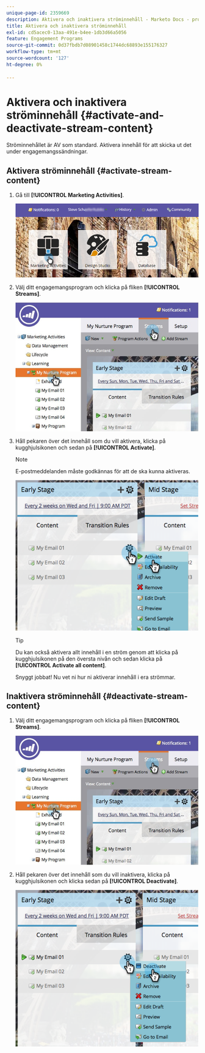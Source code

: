 ```yaml
---
unique-page-id: 2359669
description: Aktivera och inaktivera ströminnehåll - Marketo Docs - produktdokumentation
title: Aktivera och inaktivera ströminnehåll
exl-id: cd5acec0-13aa-491e-b4ee-1db3d66a5056
feature: Engagement Programs
source-git-commit: 0d37fbdb7d08901458c1744dc68893e155176327
workflow-type: tm+mt
source-wordcount: '127'
ht-degree: 0%

---
```


# Aktivera och inaktivera ströminnehåll {#activate-and-deactivate-stream-content}

Ströminnehållet är AV som standard. Aktivera innehåll för att skicka ut det under engagemangssändningar.

## Aktivera ströminnehåll {#activate-stream-content}

1. Gå till **[!UICONTROL Marketing Activities]**.

   ![](assets/login-marketing-activities.png)

1. Välj ditt engagemangsprogram och klicka på fliken **[!UICONTROL Streams]**.

   ![](assets/cloneasteam.jpg)

1. Håll pekaren över det innehåll som du vill aktivera, klicka på kugghjulsikonen och sedan på **[!UICONTROL Activate]**.

   >[!NOTE]
   >
   >E-postmeddelanden måste godkännas för att de ska kunna aktiveras.

   ![](assets/image2014-9-15-16-3a33-3a42.png)

   >[!TIP]
   >
   >Du kan också aktivera allt innehåll i en ström genom att klicka på kugghjulsikonen på den översta nivån och sedan klicka på **[!UICONTROL Activate all content]**.

   Snyggt jobbat! Nu vet ni hur ni aktiverar innehåll i era strömmar.

## Inaktivera ströminnehåll {#deactivate-stream-content}

1. Välj ditt engagemangsprogram och klicka på fliken **[!UICONTROL Streams]**.

   ![](assets/cloneasteam.jpg)

1. Håll pekaren över det innehåll som du vill inaktivera, klicka på kugghjulsikonen och klicka sedan på **[!UICONTROL Deactivate]**.

   ![](assets/image2014-9-15-16-3a34-3a25.png)
